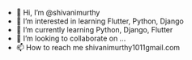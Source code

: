 - 👋 Hi, I’m @shivanimurthy
- 👀 I’m interested in learning Flutter, Python, Django
- 🌱 I’m currently learning Python, Django, Flutter
- 💞️ I’m looking to collaborate on ...
- 📫 How to reach me shivanimurthy1011gmail.com

